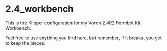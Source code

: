 # 2.4_workbench
This is the Klipper configuration for my Voron 2.4R2 Formbot Kit, Workbench.


Feel free to use anything you find here, but remember, if it breaks, you get to keep the pieces.
